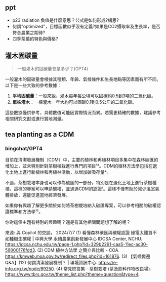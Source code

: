 ## ppt
- p23 radiation 負值是什麼意思？公式是如何形成?構思?
- 何謂"optimized"，目標函數似乎沒有定義?如果是CO2攝取率及生長率，是否符合農業之期待?
- 四季茶葉的特色與價格?

## 灌木固碳量

> 一般灌木的固碳量會是多少？(GPT4)

一般灌木的固碳量會根據其種類、年齡、氣候條件和生長地點等因素而有所不同。以下是一些大致的參考數據：

1. **平均固碳量**：一般來說，灌木每年每公頃可以固碳約0.5到3噸的二氧化碳。
2. **單株灌木**：一棵灌木一年大約可以固碳0.1到0.5公斤的二氧化碳。

這些數據僅供參考，具體數值可能因實際情況而異。若需更精確的數據，建議參考相關研究文獻或進行實地測量。

## tea planting as a CDM

### bingchat/GPT4

目前在清潔發展機制（CDM）中，主要的植林和再植林項目多集中在森林碳匯的增加上，並未特別針對茶樹植栽進行專門的項目¹²。CDM的植林方法學包括在退化土地上進行新植林和再植林活動，以增加碳吸存量²。

不過，茶樹栽培本身也可以作為碳匯的一部分，特別是在退化土地上進行茶樹種植，這樣的專案可以申請碳權，並通過CDM的認證¹。這樣不僅有助於減少溫室氣體排放，還能促進當地經濟發展。

如果你有興趣了解更多關於如何將茶樹栽培納入碳匯專案，可以參考相關的碳權認證標準和方法學¹²。

你對這個主題有特別的興趣嗎？還是有其他相關問題想了解的呢？

來源: 與 Copilot 的交談， 2024/7/7
(1) 看懂森林碳匯與碳權認證 綠電太難買不如種樹生碳權 | 中興大學 永續農業創新發展中心 IDCSA Center, NCHU. https://idcsa.nchu.edu.tw/page-1.php?id=329b2291-caa5-11ec-ac30-56000176fdd3.
(2) CDM 植林方法學 之簡介與比較 - COA. https://kmweb.moa.gov.tw/redirect_files.php?id=161876.
(3) 【氣候變遷Q&A】(12) 何謂清潔發展機制？ | 環境資訊中心. https://e-info.org.tw/node/69250.
(4) 常見問答集－茶樹栽培 (茶及飲料作物改良場). https://www.tbrs.gov.tw/theme_list.php?theme=question&type=4.



